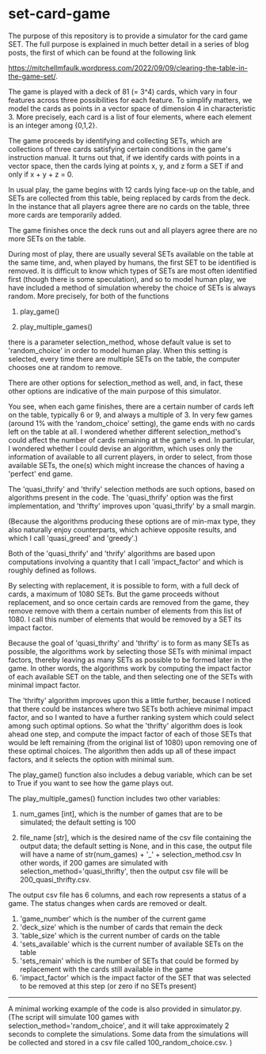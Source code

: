 # set-card-game

The purpose of this repository is to provide a simulator for the card game SET. The full
purpose is explained in much better detail in a series of blog posts, the first of which
can be found at the following link

https://mitchellmfaulk.wordpress.com/2022/09/09/clearing-the-table-in-the-game-set/. 

The game is played with a deck of 81 (= 3^4) cards, which vary in four features across
three possibilities for each feature. To simplify matters, we model the cards as 
points in a vector space of dimension 4 in characteristic 3. More precisely, each
card is a list of four elements, where each element is an integer among {0,1,2}. 

The game proceeds by identifying and collecting SETs, which are collections of three
cards satisfying certain conditions in the game's instruction manual. It turns out
that, if we identify cards with points in a vector space, then the cards lying at 
points x, y, and z form a SET if and only if x + y + z = 0. 

In usual play, the game begins with 12 cards lying face-up on the table, and SETs 
are collected from this table, being replaced by cards from the deck. In the instance
that all players agree there are no cards on the table, three more cards are temporarily
added. 

The game finishes once the deck runs out and all players agree there are no more SETs
on the table. 

During most of play, there are usually several SETs available on the table at the same
time, and, when played by humans, the first SET to be identified is removed. It is 
difficult to know which types of SETs are most often identified first (though there is
some speculation), and so to model human play, we have included a method of simulation
whereby the choice of SETs is always random. More precisely, for both of the functions

1. play_game()

2. play_multiple_games()

there is a parameter selection_method, whose default value is set to 'random_choice'
in order to model human play. When this setting is selected, every time there are 
multiple SETs on the table, the computer chooses one at random to remove. 

There are other options for selection_method as well, and, in fact, these other options
are indicative of the main purpose of this simulator. 

You see, when each game finishes, there are a certain number of cards left on the table, 
typically 6 or 9, and always a multiple of 3. In very few games (around 1% with the 
'random_choice' setting), the game ends with no cards left on the table at all. I wondered
whether different selection_method's could affect the number of cards remaining at the
game's end. In particular, I wondered whether I could devise an algorithm, which uses
only the information of available to all current players, in order to select, from those 
available SETs, the one(s) which might increase the chances of having a 'perfect' end
game. 

The 'quasi_thrify' and 'thrify' selection methods are such options, based on algorithms
present in the code. The 'quasi_thrify' option was the first implementation, and 'thrifty'
improves upon 'quasi_thrify' by a small margin. 

(Because the algorithms producing these options are of min-max type, they also naturally 
enjoy counterparts, which achieve opposite results, and which I call 'quasi_greed' and
'greedy'.)

Both of the 'quasi_thrify' and 'thrify' algorithms are based upon computations involving
a quantity that I call 'impact_factor' and which is roughly defined as follows. 

By selecting with replacement, it is possible to form, with a full deck of cards, a maximum
of 1080 SETs. But the game proceeds without replacement, and so once certain cards are 
removed from the game, they remove remove with them a certain number of elements from
this list of 1080. I call this number of elements that would be removed by a SET its impact
factor. 

Because the goal of 'quasi_thrifty' and 'thrifty' is to form as many SETs as possible, the
algorithms work by selecting those SETs with minimal impact factors, thereby leaving as many
SETs as possible to be formed later in the game. In other words, the algorithms work by 
computing the impact factor of each available SET on the table, and then selecting one of the
SETs with minimal impact factor. 

The 'thrifty' algorithm improves upon this a little further, because I noticed that there 
could be instances where two SETs both achieve minimal impact factor, and so I wanted to 
have a further ranking system which could select among such optimal options. So what the
'thrifty' algorithm does is look ahead one step, and compute the impact factor of each of 
those SETs that would be left remaining (from the original list of 1080) upon removing one
of these optimal choices. The algorithm then adds up all of these impact factors, and it 
selects the option with minimal sum. 

The play_game() function also includes a debug variable, which can be set to True if you
want to see how the game plays out. 

The play_multiple_games() function includes two other variables:

1. num_games [int], which is the number of games that are to be simulated; the default
setting is 100

2. file_name [str], which is the desired name of the csv file containing the output data;
the default setting is None, and in this case, the output file will have a name of 
str(num_games) + '_' + selection_method.csv In other words, if 200 games are simulated 
with selection_method='quasi_thrifty', then the output csv file will be 200_quasi_thrifty.csv. 

The output csv file has 6 columns, and each row represents a status of a game. The status 
changes when cards are removed or dealt. 

1. 'game_number' which is the number of the current game
2. 'deck_size' which is the number of cards that remain the deck
3. 'table_size' which is the current number of cards on the table
4. 'sets_available' which is the current number of available SETs on the table
5. 'sets_remain' which is the number of SETs that could be formed by replacement with the cards still available in the game
6. 'impact_factor' which is the impact factor of the SET that was selected to be removed at this step (or zero if no SETs present)

----

A minimal working example of the code is also provided in simulator.py. (The script will
simulate 100 games with selection_method='random_choice', and it will take approximately
2 seconds to complete the simulations. Some data from the simulations will be collected
and stored in a csv file called 100_random_choice.csv. )


